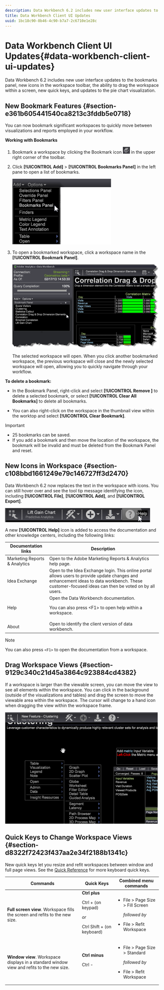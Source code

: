 ```yaml
---
description: Data Workbench 6.2 includes new user interface updates to the bookmarks panel, new icons in the workspace toolbar, the ability to drag the workspace within a screen, new quick keys, and updates to the pie chart visualization.
title: Data Workbench Client UI Updates
uuid: 1bc18c90-8b46-4c90-b7a7-2c6710e1e28c
---
```


# Data Workbench Client UI Updates{#data-workbench-client-ui-updates}

Data Workbench 6.2 includes new user interface updates to the bookmarks panel, new icons in the workspace toolbar, the ability to drag the workspace within a screen, new quick keys, and updates to the pie chart visualization.

## New Bookmark Features {#section-e361b605441540ca8213c3fddb5e0718}

You can now bookmark significant workspaces to quickly move between visualizations and reports employed in your workflow.

**Working with Bookmarks**

1. Bookmark a workspace by clicking the Bookmark icon ![](assets/bookmark_icon.png) in the upper right corner of the toolbar. 
1. Click **[!UICONTROL Add]** > **[!UICONTROL Bookmarks Panel]** in the left pane to open a list of bookmarks.

   ![](assets/bookmarks_panel.png)

1. To open a bookmarked workspace, click a workspace name in the **[!UICONTROL Bookmark Panel]**.

   ![](assets/bookmarks_panel_left.png)

   The selected workspace will open. When you click another bookmarked workspace, the previous workspace will close and the newly selected workspace will open, allowing you to quickly navigate through your workflow.

**To delete a bookmark:**

* In the Bookmark Panel, right-click and select **[!UICONTROL Remove <bookmark title>]** to delete a selected bookmark, or select **[!UICONTROL Clear All Bookmarks]** to delete all bookmarks. 

* You can also right-click on the workspace in the thumbnail view within the worktop and select **[!UICONTROL Clear Bookmark]**.

>[!IMPORTANT]
>
>* 25 bookmarks can be saved. 
>* If you add a bookmark and then move the location of the workspace, the bookmark will be invalid and must be deleted from the Bookmark Panel and reset. 
>

## New Icons in Workspace {#section-c108bbd1661249e79c146727ff3d2470}

Data Workbench 6.2 now replaces the text in the workspace with icons. You can still hover over and see the tool tip message identifying the icon, including **[!UICONTROL File]**, **[!UICONTROL Add]**, and **[!UICONTROL Export]**.

![](assets/new_icons.png)

A new **[!UICONTROL Help]** icon is added to access the documentation and other knowledge centers, including the following links: 

<table id="table_64BBC67B1BB44B1197FF7E5E7B067696"> 
 <thead> 
  <tr> 
   <th colname="col1" class="entry"> Documentation links </th> 
   <th colname="col2" class="entry"> Description </th> 
  </tr>
 </thead>
 <tbody> 
  <tr> 
   <td colname="col1"> Marketing Reports &amp; Analytics </td> 
   <td colname="col2">Open to the <span class="uicontrol"> Adobe Marketing Reports &amp; Analytics</span> help page. </td> 
  </tr> 
  <tr> 
   <td colname="col1"> Idea Exchange </td> 
   <td colname="col2">Open to the <span class="uicontrol"> Idea Exchange login</span>. This online portal allows users to provide update changes and enhancement ideas to data workbench. These customer-focused ideas can then be voted on by all users. </td> 
  </tr> 
  <tr> 
   <td colname="col1"> Help </td> 
   <td colname="col2">Open the <span class="uicontrol"> Data Workbench documentation</span>. <p>You can also press <span class="uicontrol"> &lt;F1&gt;</span> to open help within a workspace. </p> </td> 
  </tr> 
  <tr> 
   <td colname="col1"> About </td> 
   <td colname="col2">Open to identify the <span class="uicontrol"> client version</span> of data workbench. </td> 
  </tr> 
 </tbody> 
</table>

>[!NOTE]
>
>You can also press `<F1>` to open the documentation from a workspace.

## Drag Workspace Views {#section-9129c340c21d45a3864c923884cd4382}

If a workspace is larger than the viewable screen, you can move the view to see all elements within the workspace. You can click in the background (outside of the visualizations and tables) and drag the screen to move the viewable area within the workspace. The cursor will change to a hand icon when dragging the view within the workspace frame.

![](assets/drag_workspace.png)

## Quick Keys to Change Workspace Views {#section-d8322f72423f437aa2e34f2188b1341c}

New quick keys let you resize and refit workspaces between window and full page views. See the [Quick Reference](https://marketing.adobe.com/resources/help/en_US/insight/client/c_qk_ref.html) for more keyboard quick keys. 

<table id="table_A01C514C99F043338D183A6839E03DEA"> 
 <thead> 
  <tr> 
   <th colname="col1" class="entry"> Commands </th> 
   <th colname="col2" class="entry"> Quick Keys </th> 
   <th colname="col3" class="entry"> Combined menu commands </th> 
  </tr>
 </thead>
 <tbody> 
  <tr> 
   <td colname="col1"><b>Full screen view</b>. Workspace fills the screen and refits to the new size. </td> 
   <td colname="col2"><b>Ctrl plus</b> <p>Ctrl + (on keypad) </p> <p><i>or</i> </p> <p>Ctrl Shift + (on keyboard) </p> </td> 
   <td colname="col3"> 
    <ul id="ul_C7C731B894D946D9916F50806F015857"> 
     <li id="li_452B4C119B1A40038A408CFFC53653A9">File &gt; Page Size &gt; Fill Screen <p><i>followed by</i> </p> </li> 
     <li id="li_DE9B8B31B9F24A6AA68A1D0DB886B501">File &gt; Refit Workspace </li> 
    </ul> </td> 
  </tr> 
  <tr> 
   <td colname="col1"><b>Window view</b>. Workspace displays in a standard window view and refits to the new size. </td> 
   <td colname="col2"><b>Ctrl minus</b> <p>Ctrl - </p> </td> 
   <td colname="col3"> 
    <ul id="ul_3474B9EFD69343C09BC84E485D896C28"> 
     <li id="li_820BAED76FF24A5785E6D89C5C692DD5">File &gt; Page Size &gt; Standard <p><i>followed by</i> </p> </li> 
     <li id="li_337789F282CE4C2C990C67B115782454">File &gt; Refit Workspace </li> 
    </ul> </td> 
  </tr> 
 </tbody> 
</table>

